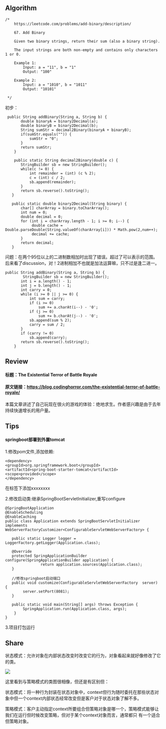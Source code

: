 ## Algorithm ##
````
/*
    https://leetcode.com/problems/add-binary/description/

    67. Add Binary

    Given two binary strings, return their sum (also a binary string).
    
    The input strings are both non-empty and contains only characters 1 or 0.
   
    Example 1:
        Input: a = "11", b = "1"
        Output: "100"
        
    Example 2:
        Input: a = "1010", b = "1011"
        Output: "10101"
    
 */
 ````

 初步：
 
 ````
  public String addBinary(String a, String b) {
        double binaryA = binary2Decimal(a);
 		double binaryB = binary2Decimal(b);
 		String sumStr = decimal2Binary(binaryA + binaryB);
 		if(sumStr.equals("")) {
 			sumStr = "0";
 		}
 		return sumStr;
     }
     
     public static String decimal2Binary(double c) {
 		StringBuilder sb = new StringBuilder();
 		while(c != 0) {
 			int remainder = (int) (c % 2);
 			c = (int) c / 2;
 			sb.append(remainder);
 		}
 		return sb.reverse().toString();
 	}
 
 	public static double binary2Decimal(String binary) {
 		char[] charArray = binary.toCharArray();
 		int num = 0;
 		double decimal = 0;
 		for (int i = charArray.length - 1; i >= 0; i--) {
 			 double cache = Double.parseDouble(String.valueOf(charArray[i])) * Math.pow(2,num++);
 			 decimal += cache;
 		}
 		return decimal;
 	}
 ````
 
 问题：在两个95位以上的二进制数相加时出现了错误。超过了可以表示的范围。后来看了discussion，对！2进制相加不也就是加法运算嘛，只不过是逢二进一。
 
 ````
 public String addBinary(String a, String b) {
         StringBuilder sb = new StringBuilder();
 		int i = a.length() - 1;
 		int j = b.length() - 1;
 		int carry = 0;
 		while (i >= 0 || j >= 0) {
 			int sum = carry;
 			if (i >= 0)
 				sum += a.charAt(i--) - '0';
 			if (j >= 0)
 				sum += b.charAt(j--) - '0';
 			sb.append(sum % 2); 
 			carry = sum / 2;
 		}
 		if (carry != 0)
 			sb.append(carry);
 		return sb.reverse().toString();
     }
 ````
 

## Review ##

#### 标题：The Existential Terror of Battle Royale

#### 原文链接：https://blog.codinghorror.com/the-existential-terror-of-battle-royale/

本篇文章讲述了自己玩现在很火的游戏的体验：绝地求生。作者感兴趣是由于去年持续快速增长的用户量。

## Tips ##

#### springboot部署到外置tomcat

1.修改pom文件,添加依赖:

````
<dependency>
<groupId>org.springframework.boot</groupId>
<artifactId>spring-boot-starter-tomcat</artifactId>
<scope>provided</scope>
</dependency>
````

在<build>标签下添加<finalName>xxxxxxxx</finalName>

2.修改启动类:继承SpringBootServletInitializer,重写configure

````
@SpringBootApplication
@EnableScheduling
@EnableCaching
public class Application extends SpringBootServletInitializer implements WebServerFactoryCustomizer<ConfigurableServletWebServerFactory> {

   public static Logger logger = LoggerFactory.getLogger(Application.class);
		    
   @Override
   protected SpringApplicationBuilder configure(SpringApplicationBuilder application) {
                return application.sources(Application.class);
   }
		    
   //修改springboot启动端口
   public void customize(ConfigurableServletWebServerFactory  server) {
		server.setPort(8081);
   }

   public static void main(String[] args) throws Exception {
		SpringApplication.run(Application.class, args);
    }		    
}
````

3.项目打包运行
   
## Share ##

状态模式：允许对象在内部状态改变时改变它的行为，对象看起来就好像修改了它的类。

![](https://upload-images.jianshu.io/upload_images/12925832-58e888703474ff57.png?imageMogr2/auto-orient/strip%7CimageView2/2/w/1240)

这里看到与策略模式的类图很相像，但还是有区别但：

  状态模式：将一种行为封装在状态对象中，context但行为随时委托在那些状态对象中但一个context内部状态经常改变但是客户对于状态对象了解不多。
  
  策略模式：客户主动指定context所要组合但策略对象是哪一个，策略模式能够让我们在运行但时候改变策略，但对于某个context对象而言，通常都只
  有一个适合但策略对象。